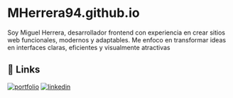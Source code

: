 # MHerrera94.github.io
Soy Miguel Herrera, desarrollador frontend con experiencia en crear sitios web funcionales, modernos y adaptables. Me enfoco en transformar ideas en interfaces claras, eficientes y visualmente atractivas

## 🔗 Links
[![portfolio](https://img.shields.io/badge/my_portfolio-000?style=for-the-badge&logo=ko-fi&logoColor=white)](https://mherrera94.github.io/AluraChallengerPortafolio/)
[![linkedin](https://img.shields.io/badge/linkedin-0A66C2?style=for-the-badge&logo=linkedin&logoColor=white)](https://www.linkedin.com/in/miguel-herrera-95b632195/)
